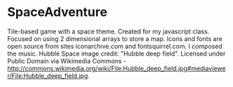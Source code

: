 # SpaceAdventure
Tile-based game with a space theme.
Created for my javascript class. Focused on using 2 dimensional arrays to store a map. Icons and fonts are open
source from sites iconarchive.com and fontsquirrel.com.  I composed the music.
Hubble Space image credit: "Hubble deep field". Licensed under Public Domain via Wikimedia Commons - http://commons.wikimedia.org/wiki/File:Hubble_deep_field.jpg#mediaviewer/File:Hubble_deep_field.jpg.
